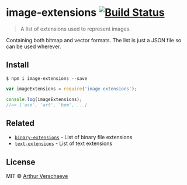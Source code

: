 # image-extensions [![Build Status](https://travis-ci.org/arthurvr/image-extensions.svg?branch=master)](https://travis-ci.org/arthurvr/image-extensions)

> A list of extensions used to represent images. 

Containing both bitmap and vector formats. The list is just a JSON file so can be used wherever.

## Install

```
$ npm i image-extensions --save
```

```javascript
var imageExtensions = require('image-extensions');

console.log(imageExtensions);
//=> ['ase', 'art', 'bpm', ...]
```

## Related

- [`binary-extensions`](https://github.com/sindresorhus/binary-extensions) - List of binary file extensions
- [`text-extensions`](https://github.com/sindresorhus/text-extensions) - List of text extensions

## License

MIT © [Arthur Verschaeve](https://github.com/arthurvr)
